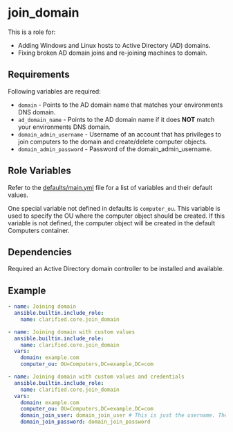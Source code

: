 # join_domain

This is a role for:

- Adding Windows and Linux hosts to Active Directory (AD) domains.
- Fixing broken AD domain joins and re-joining machines to domain.

## Requirements

Following variables are required:

- `domain` - Points to the AD domain name that matches your environments DNS domain.
- `ad_domain_name` - Points to the AD domain name if it does **NOT** match your environments DNS domain.
- `domain_admin_username` - Username of an account that has privileges to join computers to the domain and create/delete computer objects.
- `domain_admin_password` - Password of the domain_admin_username.

## Role Variables

Refer to the [defaults/main.yml](https://github.com/ClarifiedSecurity/clarified.core/blob/main/clarified/core/roles/join_domain/defaults/main.yml) file for a list of variables and their default values.

One special variable not defined in defaults is `computer_ou`. This variable is used to specify the OU where the computer object should be created. If this variable is not defined, the computer object will be created in the default Computers container.

## Dependencies

Required an Active Directory domain controller to be installed and available.

## Example

```yaml
- name: Joining domain
  ansible.builtin.include_role:
    name: clarified.core.join_domain

- name: Joining domain with custom values
  ansible.builtin.include_role:
    name: clarified.core.join_domain
  vars:
    domain: example.com
    computer_ou: OU=Computers,DC=example,DC=com

- name: Joining domain with custom values and credentials
  ansible.builtin.include_role:
    name: clarified.core.join_domain
  vars:
    domain: example.com
    computer_ou: OU=Computers,DC=example,DC=com
    domain_join_user: domain_join_user # This is just the username. The domain name will be appended automatically.
    domain_join_password: domain_join_password
```
